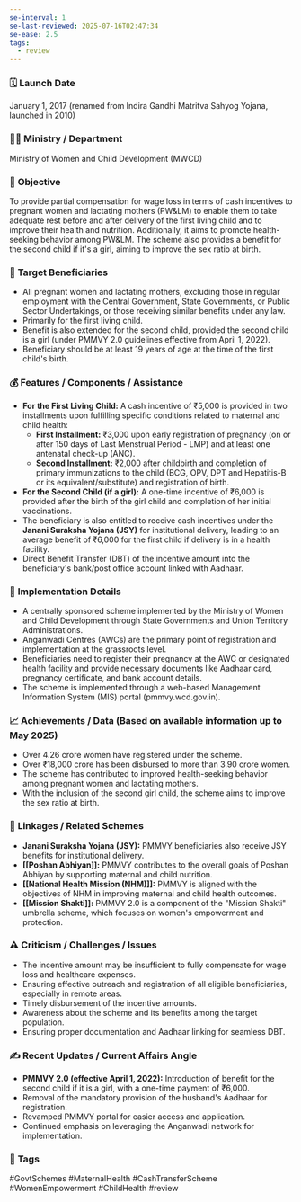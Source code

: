 ```yaml
---
se-interval: 1
se-last-reviewed: 2025-07-16T02:47:34
se-ease: 2.5
tags:
  - review
---
```


### 🗓️ **Launch Date**
January 1, 2017 (renamed from Indira Gandhi Matritva Sahyog Yojana, launched in 2010)

### 🧑‍🏫 **Ministry / Department**
Ministry of Women and Child Development (MWCD)

### 🎯 **Objective**
To provide partial compensation for wage loss in terms of cash incentives to pregnant women and lactating mothers (PW&LM) to enable them to take adequate rest before and after delivery of the first living child and to improve their health and nutrition. Additionally, it aims to promote health-seeking behavior among PW&LM. The scheme also provides a benefit for the second child if it's a girl, aiming to improve the sex ratio at birth.

### 👥 **Target Beneficiaries**
- All pregnant women and lactating mothers, excluding those in regular employment with the Central Government, State Governments, or Public Sector Undertakings, or those receiving similar benefits under any law.
- Primarily for the first living child.
- Benefit is also extended for the second child, provided the second child is a girl (under PMMVY 2.0 guidelines effective from April 1, 2022).
- Beneficiary should be at least 19 years of age at the time of the first child's birth.

### 💰 **Features / Components / Assistance**
- **For the First Living Child:** A cash incentive of ₹5,000 is provided in two installments upon fulfilling specific conditions related to maternal and child health:
    - **First Installment:** ₹3,000 upon early registration of pregnancy (on or after 150 days of Last Menstrual Period - LMP) and at least one antenatal check-up (ANC).
    - **Second Installment:** ₹2,000 after childbirth and completion of primary immunizations to the child (BCG, OPV, DPT and Hepatitis-B or its equivalent/substitute) and registration of birth.
- **For the Second Child (if a girl):** A one-time incentive of ₹6,000 is provided after the birth of the girl child and completion of her initial vaccinations.
- The beneficiary is also entitled to receive cash incentives under the **Janani Suraksha Yojana (JSY)** for institutional delivery, leading to an average benefit of ₹6,000 for the first child if delivery is in a health facility.
- Direct Benefit Transfer (DBT) of the incentive amount into the beneficiary's bank/post office account linked with Aadhaar.

### 📍 **Implementation Details**
- A centrally sponsored scheme implemented by the Ministry of Women and Child Development through State Governments and Union Territory Administrations.
- Anganwadi Centres (AWCs) are the primary point of registration and implementation at the grassroots level.
- Beneficiaries need to register their pregnancy at the AWC or designated health facility and provide necessary documents like Aadhaar card, pregnancy certificate, and bank account details.
- The scheme is implemented through a web-based Management Information System (MIS) portal (pmmvy.wcd.gov.in).

### 📈 **Achievements / Data** (Based on available information up to May 2025)
- Over 4.26 crore women have registered under the scheme.
- Over ₹18,000 crore has been disbursed to more than 3.90 crore women.
- The scheme has contributed to improved health-seeking behavior among pregnant women and lactating mothers.
- With the inclusion of the second girl child, the scheme aims to improve the sex ratio at birth.

### 🧩 **Linkages / Related Schemes**
- **Janani Suraksha Yojana (JSY):** PMMVY beneficiaries also receive JSY benefits for institutional delivery.
- **[[Poshan Abhiyan]]:** PMMVY contributes to the overall goals of Poshan Abhiyan by supporting maternal and child nutrition.
- **[[National Health Mission (NHM)]]:** PMMVY is aligned with the objectives of NHM in improving maternal and child health outcomes.
- **[[Mission Shakti]]:** PMMVY 2.0 is a component of the "Mission Shakti" umbrella scheme, which focuses on women's empowerment and protection.

### ⚠️ **Criticism / Challenges / Issues**
- The incentive amount may be insufficient to fully compensate for wage loss and healthcare expenses.
- Ensuring effective outreach and registration of all eligible beneficiaries, especially in remote areas.
- Timely disbursement of the incentive amounts.
- Awareness about the scheme and its benefits among the target population.
- Ensuring proper documentation and Aadhaar linking for seamless DBT.

### ✍️ **Recent Updates / Current Affairs Angle**
- **PMMVY 2.0 (effective April 1, 2022):** Introduction of benefit for the second child if it is a girl, with a one-time payment of ₹6,000.
- Removal of the mandatory provision of the husband's Aadhaar for registration.
- Revamped PMMVY portal for easier access and application.
- Continued emphasis on leveraging the Anganwadi network for implementation.

### 🔗 **Tags**
#GovtSchemes #MaternalHealth #CashTransferScheme #WomenEmpowerment #ChildHealth
#review